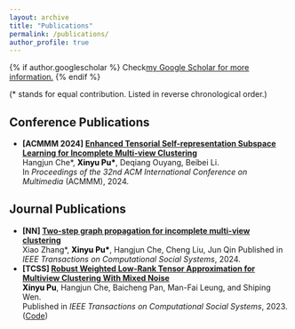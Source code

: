 ```yaml
---
layout: archive
title: "Publications"
permalink: /publications/
author_profile: true
---
```


{% if author.googlescholar %}
  Check<u><a href="{{author.googlescholar}}">my Google Scholar for more information</a>.</u>
{% endif %}

(* stands for equal contribution. Listed in reverse chronological order.) 
## Conference Publications
*   **\[ACMMM 2024\] [Enhanced Tensorial Self-representation Subspace Learning for Incomplete Multi-view Clustering](https://dl.acm.org/doi/10.1145/3664647.3681573)**  
    Hangjun Che\*, **<font color="black">Xinyu Pu\*</font>**, Deqiang Ouyang, Beibei Li.   
    In *Proceedings of the 32nd ACM International Conference on Multimedia* (ACMMM), 2024.  

    
## Journal Publications  
*   **\[NN\] [Two-step graph propagation for incomplete multi-view clustering](https://doi.org/10.1016/j.neunet.2024.106944)**   
    Xiao Zhang\*, **<font color="black">Xinyu Pu\*</font>**, Hangjun Che, Cheng Liu, Jun Qin
    Published in *IEEE Transactions on Computational Social Systems*, 2024.  
*   **\[TCSS\] [Robust Weighted Low-Rank Tensor Approximation for Multiview Clustering With Mixed Noise](https://ieeexplore.ieee.org/document/10367779/)**  
    **<font color="black">Xinyu Pu</font>**, Hangjun Che, Baicheng Pan, Man-Fai Leung, and Shiping Wen.  
    Published in *IEEE Transactions on Computational Social Systems*, 2023.  
    ([Code]( https://github.com/xinyu-pu/TCSS2023-RWLTA-code-improved.git ))
<!-- *   **\[Mathematics\] [Robust Low-Rank Graph Multi-View Clustering via Cauchy Norm Minimization](https://www.mdpi.com/2227-7390/11/13/2940)**  
    **<font color="black">Xinyu Pu</font>**, Hangjun Che, Baicheng Pan.  
    Published in *Mathematics*, 2023   -->

